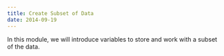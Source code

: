 ```yaml
---
title: Create Subset of Data
date: 2014-09-19
---
```


In this module, we will introduce variables to store and work with a subset of the data. 